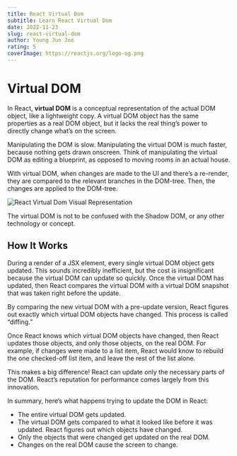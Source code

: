 ```yaml
---
title: React Virtual Dom
subtitle: Learn React Virtual Dom
date: 2022-11-23
slug: react-virtual-dom
author: Young Jun Joo
rating: 5
coverImage: https://reactjs.org/logo-og.png
---
```


# Virtual DOM
In React, **virtual DOM** is a conceptual representation of the actual DOM object, like a lightweight copy. A virtual DOM object has the same properties as a real DOM object, but it lacks the real thing’s power to directly change what’s on the screen.

Manipulating the DOM is slow. Manipulating the virtual DOM is much faster, because nothing gets drawn onscreen. Think of manipulating the virtual DOM as editing a blueprint, as opposed to moving rooms in an actual house.

With virtual DOM, when changes are made to the UI and there’s a re-render, they are compared to the relevant branches in the DOM-tree. Then, the changes are applied to the DOM-tree.

![React Virtual Dom Visual Representation](https://i2.wp.com/programmingwithmosh.com/wp-content/uploads/2018/11/lnrn_0201.png?ssl=1 "React Virtual Dom Visual Representation")


The virtual DOM is not to be confused with the Shadow DOM, or any other technology or concept.

## How It Works
During a render of a JSX element, every single virtual DOM object gets updated. This sounds incredibly inefficient, but the cost is insignificant because the virtual DOM can update so quickly. Once the virtual DOM has updated, then React compares the virtual DOM with a virtual DOM snapshot that was taken right before the update.

By comparing the new virtual DOM with a pre-update version, React figures out exactly which virtual DOM objects have changed. This process is called “diffing.”

Once React knows which virtual DOM objects have changed, then React updates those objects, and only those objects, on the real DOM. For example, if changes were made to a list item, React would know to rebuild the one checked-off list item, and leave the rest of the list alone.

This makes a big difference! React can update only the necessary parts of the DOM. React’s reputation for performance comes largely from this innovation.

In summary, here’s what happens trying to update the DOM in React:

* The entire virtual DOM gets updated.
* The virtual DOM gets compared to what it looked like before it was updated. React figures out which objects have changed.
* Only the objects that were changed get updated on the real DOM.
* Changes on the real DOM cause the screen to change.